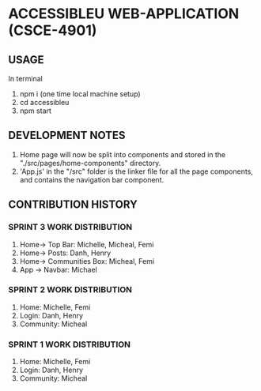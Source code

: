 # ACCESSIBLEU WEB-APPLICATION (CSCE-4901)
## USAGE
In terminal
1. npm i (one time local machine setup)
2. cd accessibleu
3. npm start

## DEVELOPMENT NOTES
1. Home page will now be split into components and stored in the "./src/pages/home-components" directory.
2. 'App.js' in the "/src" folder is the linker file for all the page components, and contains the navigation bar component.

## CONTRIBUTION HISTORY
### SPRINT 3 WORK DISTRIBUTION
1. Home-> Top Bar: Michelle, Micheal, Femi
2. Home-> Posts: Danh, Henry
3. Home-> Communities Box: Micheal, Femi
4. App -> Navbar: Michael

### SPRINT 2 WORK DISTRIBUTION
1. Home: Michelle, Femi
2. Login: Danh, Henry
3. Community: Micheal

### SPRINT 1 WORK DISTRIBUTION
1. Home: Michelle, Femi
2. Login: Danh, Henry
3. Community: Micheal
